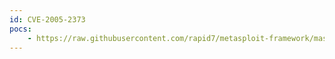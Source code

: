 ```yaml
---
id: CVE-2005-2373
pocs:
    - https://raw.githubusercontent.com/rapid7/metasploit-framework/master/modules/exploits/windows/ftp/slimftpd_list_concat.rb
---
```

